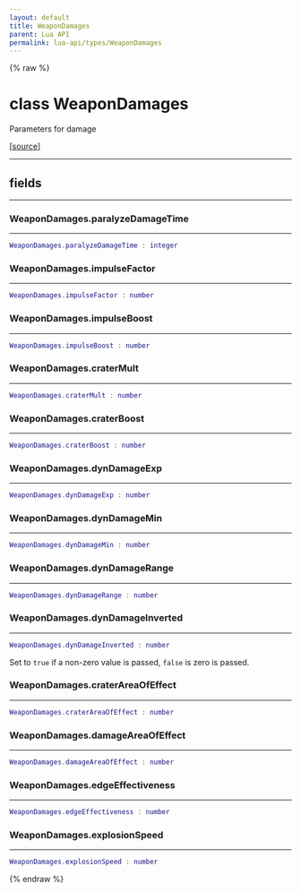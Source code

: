 ```yaml
---
layout: default
title: WeaponDamages
parent: Lua API
permalink: lua-api/types/WeaponDamages
---
```


{% raw %}

# class WeaponDamages





Parameters for damage

[<a href="https://github.com/beyond-all-reason/RecoilEngine/blob/b29554ca8a91605fa235eafe60ad740783359665/rts/Lua/LuaSyncedCtrl.cpp#L2410-L2427" target="_blank">source</a>]







---



## fields
---

### WeaponDamages.paralyzeDamageTime
---
```lua
WeaponDamages.paralyzeDamageTime : integer
```










### WeaponDamages.impulseFactor
---
```lua
WeaponDamages.impulseFactor : number
```










### WeaponDamages.impulseBoost
---
```lua
WeaponDamages.impulseBoost : number
```










### WeaponDamages.craterMult
---
```lua
WeaponDamages.craterMult : number
```










### WeaponDamages.craterBoost
---
```lua
WeaponDamages.craterBoost : number
```










### WeaponDamages.dynDamageExp
---
```lua
WeaponDamages.dynDamageExp : number
```










### WeaponDamages.dynDamageMin
---
```lua
WeaponDamages.dynDamageMin : number
```










### WeaponDamages.dynDamageRange
---
```lua
WeaponDamages.dynDamageRange : number
```










### WeaponDamages.dynDamageInverted
---
```lua
WeaponDamages.dynDamageInverted : number
```



Set to `true` if a non-zero value is passed, `false` is zero is passed.








### WeaponDamages.craterAreaOfEffect
---
```lua
WeaponDamages.craterAreaOfEffect : number
```










### WeaponDamages.damageAreaOfEffect
---
```lua
WeaponDamages.damageAreaOfEffect : number
```










### WeaponDamages.edgeEffectiveness
---
```lua
WeaponDamages.edgeEffectiveness : number
```










### WeaponDamages.explosionSpeed
---
```lua
WeaponDamages.explosionSpeed : number
```












{% endraw %}